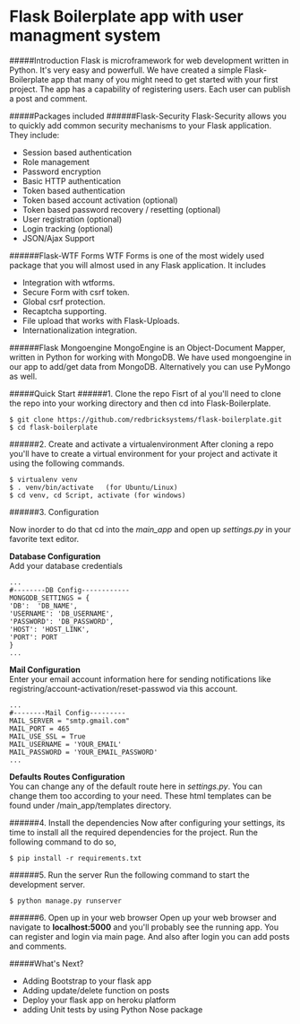 # Flask Boilerplate app with user managment system

#####Introduction
Flask is microframework for web development written in Python. It's very easy and powerfull. We have created a simple Flask-Boilerplate app that many of you might need to get started with your first project. The app has a capability of registering users. Each user can publish a post and comment.

#####Packages included
######Flask-Security
Flask-Security allows you to quickly add common security mechanisms to your Flask application. They include:

- Session based authentication
- Role management
- Password encryption
- Basic HTTP authentication
- Token based authentication
- Token based account activation (optional)
- Token based password recovery / resetting (optional)
- User registration (optional)
- Login tracking (optional)
- JSON/Ajax Support

######Flask-WTF Forms
WTF Forms is one of the most widely used package that you will almost used in any Flask application. It includes

- Integration with wtforms.
- Secure Form with csrf token.
- Global csrf protection.
- Recaptcha supporting.
- File upload that works with Flask-Uploads.
- Internationalization integration.

######Flask Mongoengine
MongoEngine is an Object-Document Mapper, written in Python for working with MongoDB. We have used mongoengine in our app to add/get data from MongoDB. Alternatively you can use PyMongo as well.

#####Quick Start
######1. Clone the repo
Fisrt of al you'll need to clone the repo into your working directory and then cd into Flask-Boilerplate.

    $ git clone https://github.com/redbricksystems/flask-boilerplate.git
    $ cd flask-boilerplate
    
######2. Create and activate a virtualenvironment
After cloning a repo you'll have to create a virtual environment for your project and activate it using the following commands.

    $ virtualenv venv
    $ . venv/bin/activate   (for Ubuntu/Linux)
    $ cd venv, cd Script, activate (for windows)

######3. Configuration

Now inorder to do that cd into the *main_app* and open up *settings.py* in your favorite text editor.

**Database Configuration**<br>
Add your database credentials

    ...
    #--------DB Config------------
    MONGODB_SETTINGS = {
    'DB':  'DB_NAME',
    'USERNAME': 'DB_USERNAME',
    'PASSWORD': 'DB_PASSWORD',
    'HOST': 'HOST_LINK',
    'PORT': PORT
    }
    ...
    
**Mail Configuration**<br>
Enter your email account information here for sending notifications like registring/account-activation/reset-passwod via this account.

	...
    #--------Mail Config---------
    MAIL_SERVER = "smtp.gmail.com"
    MAIL_PORT = 465
    MAIL_USE_SSL = True
    MAIL_USERNAME = 'YOUR_EMAIL'
    MAIL_PASSWORD = 'YOUR_EMAIL_PASSWORD'
    ...

**Defaults Routes Configuration**<br>
You can change any of the default route here in *settings.py*. You can change them too according to your need. These html templates can be found under /main_app/templates directory.

######4. Install the dependencies
Now after configuring your settings, its time to install all the required dependencies for the project. Run the following command to do so,

`$ pip install -r requirements.txt`

######5. Run the server
Run the following command to start the development server.

`$ python manage.py runserver`

######6. Open up in your web browser
Open up your web browser and navigate to **localhost:5000** and you'll probably see the running app. You can register and login via main page. And also after login you can add posts and comments.

#####What's Next?

- Adding Bootstrap to your flask app
- Adding update/delete function on posts
- Deploy your flask app on heroku platform
- adding Unit tests by using Python Nose package